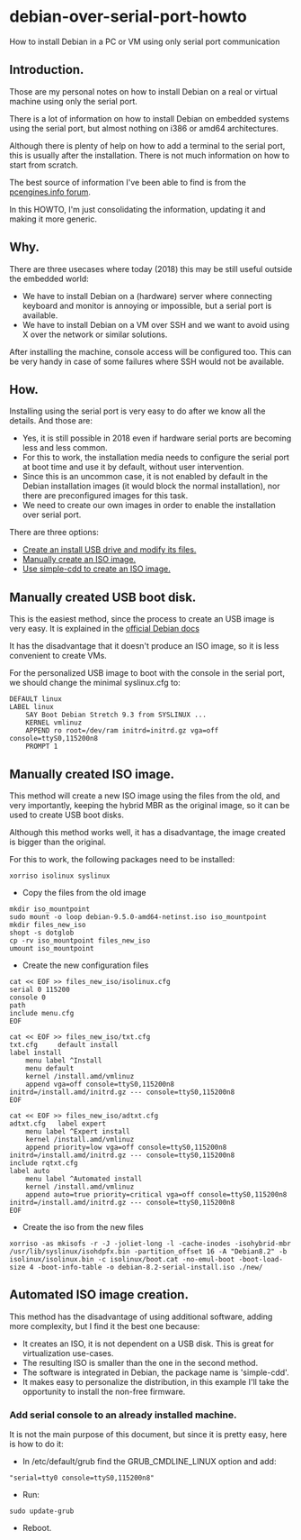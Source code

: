 # debian-over-serial-port-howto
How to install Debian in a PC or VM using only serial port communication

## Introduction.

Those are my personal notes on how to install Debian on a real or virtual machine using only the serial port.

There is a lot of information on how to install Debian on embedded systems using the serial port, but almost nothing on i386 or amd64 architectures.

Although there is plenty of help on how to add a terminal to the serial port, this is usually after the installation. There is not much information on how to start from scratch.

The best source of information I've been able to find is from the [pcengines.info forum](http://pcengines.info/forums/?page=post&id=51C5DE97-2D0E-40E9-BFF7-7F7FE30E18FE).

In this HOWTO, I'm just consolidating the information, updating it and making it more generic.

## Why.

There are three usecases where today (2018) this may be still useful outside the embedded world:

- We have to install Debian on a (hardware) server where connecting keyboard and monitor is annoying or impossible, but a serial port is available.
- We have to install Debian on a VM over SSH and we want to avoid using X over the network or similar solutions.

After installing the machine, console access will be configured too. This can be very handy in case of some failures where SSH would not be available.

## How.

Installing using the serial port is very easy to do after we know all the details. And those are:

- Yes, it is still possible in 2018 even if hardware serial ports are becoming less and less common.
- For this to work, the installation media needs to configure the serial port at boot time and use it by default, without user intervention.
- Since this is an uncommon case, it is not enabled by default in the Debian installation images (it would block the normal installation), nor there are preconfigured images for this task.
- We need to create our own images in order to enable the installation over serial port.

There are three options:

* [Create an install USB drive and modify its files.](#manually-created-usb-boot-disk.)
* [Manually create an ISO image.](#manually-created-iso-image.)
* [Use simple-cdd to create an ISO image.](#automated-iso-image-creation.)


## Manually created USB boot disk.

This is the easiest method, since the process to create an USB image is very easy. It is explained in the [official Debian docs](https://www.debian.org/releases/stretch/amd64/ch04s03.html.en#usb-copy-flexible)

It has the disadvantage that it doesn't produce an ISO image, so it is less convenient to create VMs.

For the personalized USB image to boot with the console in the serial port, we should change the minimal syslinux.cfg to:

```
DEFAULT linux
LABEL linux
    SAY Boot Debian Stretch 9.3 from SYSLINUX ...
    KERNEL vmlinuz
    APPEND ro root=/dev/ram initrd=initrd.gz vga=off console=ttyS0,115200n8
    PROMPT 1
```

## Manually created ISO image.

This method will create a new ISO image using the files from the old, and very importantly, keeping the hybrid MBR as the original image, so it can be used to create USB boot disks.

Although this method works well, it has a disadvantage, the image created is bigger than the original.

For this to work, the following packages need to be installed:
```
xorriso isolinux syslinux
```

- Copy the files from the old image
```
mkdir iso_mountpoint
sudo mount -o loop debian-9.5.0-amd64-netinst.iso iso_mountpoint
mkdir files_new_iso
shopt -s dotglob
cp -rv iso_mountpoint files_new_iso
umount iso_mountpoint
```

- Create the new configuration files
```
cat << EOF >> files_new_iso/isolinux.cfg
serial 0 115200
console 0
path
include menu.cfg
EOF

cat << EOF >> files_new_iso/txt.cfg
txt.cfg 	default install
label install
    menu label ^Install
    menu default
    kernel /install.amd/vmlinuz
    append vga=off console=ttyS0,115200n8 initrd=/install.amd/initrd.gz --- console=ttyS0,115200n8
EOF

cat << EOF >> files_new_iso/adtxt.cfg
adtxt.cfg 	label expert
    menu label ^Expert install
    kernel /install.amd/vmlinuz
    append priority=low vga=off console=ttyS0,115200n8 initrd=/install.amd/initrd.gz --- console=ttyS0,115200n8
include rqtxt.cfg
label auto
    menu label ^Automated install
    kernel /install.amd/vmlinuz
    append auto=true priority=critical vga=off console=ttyS0,115200n8 initrd=/install.amd/initrd.gz --- console=ttyS0,115200n8
EOF
```

- Create the iso from the new files
```
xorriso -as mkisofs -r -J -joliet-long -l -cache-inodes -isohybrid-mbr /usr/lib/syslinux/isohdpfx.bin -partition_offset 16 -A "Debian8.2" -b isolinux/isolinux.bin -c isolinux/boot.cat -no-emul-boot -boot-load-size 4 -boot-info-table -o debian-8.2-serial-install.iso ./new/
```

## Automated ISO image creation.

This method has the disadvantage of using additional software, adding more complexity, but I find it the best one because:

- It creates an ISO, it is not dependent on a USB disk. This is great for virtualization use-cases.
- The resulting ISO is smaller than the one in the second method.
- The software is integrated in Debian, the package name is 'simple-cdd'.
- It makes easy to personalize the distribution, in this example I'll take the opportunity to install the non-free firmware.


### Add serial console to an already installed machine.

It is not the main purpose of this document, but since it is pretty easy, here is how to do it:

- In /etc/default/grub find the GRUB_CMDLINE_LINUX option and add:
```
"serial=tty0 console=ttyS0,115200n8"
```
- Run:
```
sudo update-grub
```
- Reboot.
